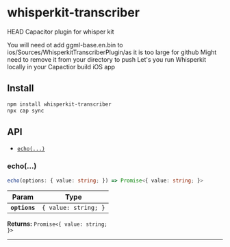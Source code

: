 # whisperkit-transcriber
HEAD
Capacitor plugin for whisper kit

You will need ot add ggml-base.en.bin to ios/Sources/WhisperkitTranscriberPlugin/as it is too large for github
Might need to remove it from your directory to push
Let's you run Whisperkit locally in your Capactior build iOS app

## Install

```bash
npm install whisperkit-transcriber
npx cap sync
```

## API

<docgen-index>

* [`echo(...)`](#echo)

</docgen-index>

<docgen-api>
<!--Update the source file JSDoc comments and rerun docgen to update the docs below-->

### echo(...)

```typescript
echo(options: { value: string; }) => Promise<{ value: string; }>
```

| Param         | Type                            |
| ------------- | ------------------------------- |
| **`options`** | <code>{ value: string; }</code> |

**Returns:** <code>Promise&lt;{ value: string; }&gt;</code>

--------------------

</docgen-api>

